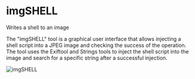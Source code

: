 # imgSHELL
Writes a shell to an image


The "imgSHELL" tool is a graphical user interface that allows injecting a shell script into a JPEG image and checking the success of the operation. The tool uses the Exiftool and Strings tools to inject the shell script into the image and search for a specific string after a successful injection.


![imgSHELL](https://user-images.githubusercontent.com/128103079/226748708-39d8488b-5425-4cbf-bf5b-11aa29494df8.jpg)
